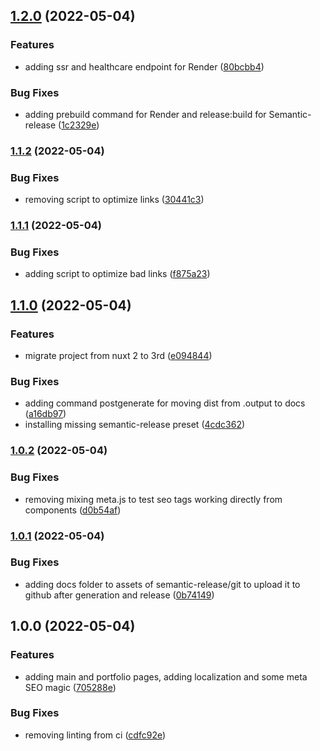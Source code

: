 ## [1.2.0](https://github.com/PaoloVernetti/PaoloVernetti.github.io/compare/v1.1.2...v1.2.0) (2022-05-04)


### Features

* adding ssr and healthcare endpoint for Render ([80bcbb4](https://github.com/PaoloVernetti/PaoloVernetti.github.io/commit/80bcbb449d75deaeb35802e411b14df8a9d51d66))


### Bug Fixes

* adding prebuild command for Render and release:build for Semantic-release ([1c2329e](https://github.com/PaoloVernetti/PaoloVernetti.github.io/commit/1c2329e3711f8b2f78eac40f63931424a6da9d35))

### [1.1.2](https://github.com/PaoloVernetti/PaoloVernetti.github.io/compare/v1.1.1...v1.1.2) (2022-05-04)


### Bug Fixes

* removing script to optimize links ([30441c3](https://github.com/PaoloVernetti/PaoloVernetti.github.io/commit/30441c32912bd00f63bf6d217f1df46e6bc826d9))

### [1.1.1](https://github.com/PaoloVernetti/PaoloVernetti.github.io/compare/v1.1.0...v1.1.1) (2022-05-04)


### Bug Fixes

* adding script to optimize bad links ([f875a23](https://github.com/PaoloVernetti/PaoloVernetti.github.io/commit/f875a235c6c915fdcd9e982bdf16c3fc5cee7670))

## [1.1.0](https://github.com/PaoloVernetti/PaoloVernetti.github.io/compare/v1.0.2...v1.1.0) (2022-05-04)


### Features

* migrate project from nuxt 2 to 3rd ([e094844](https://github.com/PaoloVernetti/PaoloVernetti.github.io/commit/e094844916c4e494e433be7f44709f957639ac9c))


### Bug Fixes

* adding command postgenerate for moving dist from .output to docs ([a16db97](https://github.com/PaoloVernetti/PaoloVernetti.github.io/commit/a16db97d169bd4eaefc17a27452fa08551b6a8d2))
* installing missing semantic-release preset ([4cdc362](https://github.com/PaoloVernetti/PaoloVernetti.github.io/commit/4cdc362077eacc9d581342a5df9338c59ee5e148))

### [1.0.2](https://github.com/PaoloVernetti/PaoloVernetti.github.io/compare/v1.0.1...v1.0.2) (2022-05-04)


### Bug Fixes

* removing mixing meta.js to test seo tags working directly from components ([d0b54af](https://github.com/PaoloVernetti/PaoloVernetti.github.io/commit/d0b54af2f9f9564ef251cb072ae762d982a19807))

### [1.0.1](https://github.com/PaoloVernetti/PaoloVernetti.github.io/compare/v1.0.0...v1.0.1) (2022-05-04)


### Bug Fixes

* adding docs folder to assets of semantic-release/git to upload it to github after generation and release ([0b74149](https://github.com/PaoloVernetti/PaoloVernetti.github.io/commit/0b74149039ef2978d45fce1af722fb210ff20e58))

## 1.0.0 (2022-05-04)


### Features

* adding main and portfolio pages, adding localization and some meta SEO magic ([705288e](https://github.com/PaoloVernetti/PaoloVernetti.github.io/commit/705288e3ad44179c955d16b13795829e0ffcfc99))


### Bug Fixes

* removing linting from ci ([cdfc92e](https://github.com/PaoloVernetti/PaoloVernetti.github.io/commit/cdfc92e5f4f06ceb28c86ef99fc3e71c6f8afc79))
